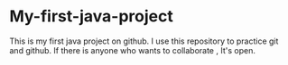 # My-first-java-project
This is my first java project on github. I use this repository to practice git and github.
If there is anyone who wants to collaborate , It's open.
